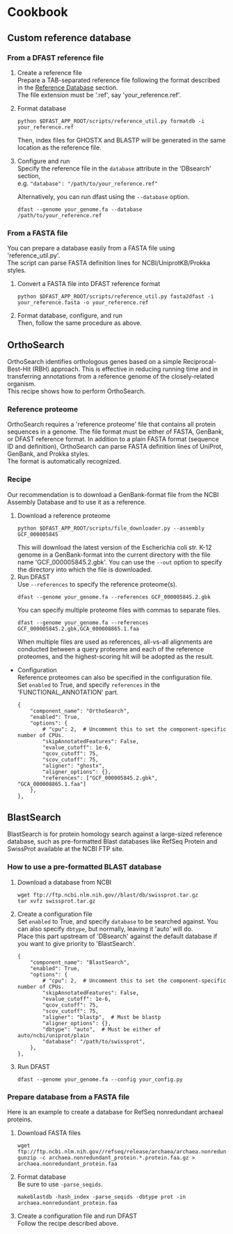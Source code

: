 # Cookbook

## Custom reference database
### From a DFAST reference file  
1. Create a reference file  
Prepare a TAB-separated reference file following the format described in the [Reference Database](workflow.md) section.  
The file extension must be '.ref', say 'your_reference.ref'.
2. Format database  
    ```
    python $DFAST_APP_ROOT/scripts/reference_util.py formatdb -i your_reference.ref
    ```
    Then, index files for GHOSTX and BLASTP will be generated in the same location as the reference file.
3. Configure and run  
    Specify the reference file in the `database` attribute in the 'DBsearch' section,  
    e.g. `"database": "/path/to/your_reference.ref"`

    Alternatively, you can run dfast using the `--database` option.
    ```
    dfast --genome your_genome.fa --database /path/to/your_reference.ref
    ```

### From a FASTA file  
You can prepare a database easily from a FASTA file using 'reference_util.py'.  
The script can parse FASTA definition lines for NCBI/UniprotKB/Prokka styles.
 
1. Convert a FASTA file into DFAST reference format
    ```
    python $DFAST_APP_ROOT/scripts/reference_util.py fasta2dfast -i your_reference.fasta -o your_reference.ref
    ```
2. Format database, configure, and run  
Then, follow the same procedure as above.

## OrthoSearch
OrthoSearch identifies orthologous genes based on a simple Reciprocal-Best-Hit (RBH) approach.
This is effective in reducing running time and in transferring annotations from a reference genome of the closely-related organism.  
This recipe shows how to perform OrthoSearch.

### Reference proteome
OrthoSearch requires a 'reference proteome' file that contains all protein sequences in a genome.
The file format must be either of FASTA, GenBank, or DFAST reference format. 
In addition to a plain FASTA format (sequence ID and definition), OrthoSearch can parse FASTA definition lines of UniProt, GenBank, and Prokka styles.  
The format is automatically recognized.

### Recipe
Our recommendation is to download a GenBank-format file from the NCBI Assembly Database and to use it as a reference. 
1. Download a reference proteome  
    ```
    python $DFAST_APP_ROOT/scripts/file_downloader.py --assembly GCF_000005845 
    ```
    This will download the latest version of the Escherichia coli str. K-12 genome in a GenBank-format into the current directory with the file name 'GCF_000005845.2.gbk'.
    You can use the `--out` option to specify the directory into which the file is downloaded.
2. Run DFAST  
    Use `--references` to specify the reference proteome(s).
    ```
    dfast --genome your_genome.fa --references GCF_000005845.2.gbk
    ```
    You can specify multiple proteome files with commas to separate files. 
    ```
    dfast --genome your_genome.fa --references GCF_000005845.2.gbk,GCA_000008865.1.faa
    ```
    When multiple files are used as references, 
    all-vs-all alignments are conducted between a query proteome and each of the reference proteomes, 
    and the highest-scoring hit will be adopted as the result.
* Configuration  
Reference proteomes can also be specified in the configuration file.  
Set `enabled` to True, and specify `references` in the 'FUNCTIONAL_ANNOTATION' part.
    ```
    {
        "component_name": "OrthoSearch",
        "enabled": True,
        "options": {
            # "cpu": 2,  # Uncomment this to set the component-specific number of CPUs.
            "skipAnnotatedFeatures": False,
            "evalue_cutoff": 1e-6,
            "qcov_cutoff": 75,
            "scov_cutoff": 75,
            "aligner": "ghostx",
            "aligner_options": {},
            "references": ["GCF_000005845.2.gbk", "GCA_000008865.1.faa"]
        },
    },
    ```
## BlastSearch
BlastSearch is for protein homology search against a large-sized reference database, such as pre-formatted Blast databases like RefSeq Protein and SwissProt available at the NCBI FTP site.
### How to use a pre-formatted BLAST database
1. Download a database from NCBI  
    ```
    wget ftp://ftp.ncbi.nlm.nih.gov//blast/db/swissprot.tar.gz
    tar xvfz swissprot.tar.gz
    ```
2. Create a configuration file  
Set `enabled` to True, and specify `database` to be searched against.
You can also specify `dbtype`, but normally, leaving it 'auto' will do.  
Place this part upstream of 'DBsearch' against the default database
 if you want to give priority to 'BlastSearch'.
    ```
    {
        "component_name": "BlastSearch",
        "enabled": True,
        "options": {
            # "cpu": 2,  # Uncomment this to set the component-specific number of CPUs.
            "skipAnnotatedFeatures": False,
            "evalue_cutoff": 1e-6,
            "qcov_cutoff": 75,
            "scov_cutoff": 75,
            "aligner": "blastp",  # Must be blastp
            "aligner_options": {},
            "dbtype": "auto",  # Must be either of auto/ncbi/uniprot/plain
            "database": "/path/to/swissprot",
        },
    },
    ```
3. Run DFAST
    ```
    dfast --genome your_genome.fa --config your_config.py
    ```
### Prepare database from a FASTA file
Here is an example to create a database for RefSeq nonredundant archaeal proteins.
1. Download FASTA files  
    ```
    wget ftp://ftp.ncbi.nlm.nih.gov//refseq/release/archaea/archaea.nonredundant_protein.*.protein.faa.gz
    gunzip -c archaea.nonredundant_protein.*.protein.faa.gz > archaea.nonredundant_protein.faa
    ```
2. Format database  
Be sure to use `-parse_seqids`.
    ```
    makeblastdb -hash_index -parse_seqids -dbtype prot -in archaea.nonredundant_protein.faa
    ```
3. Create a configuration file and run DFAST  
Follow the recipe described above.

